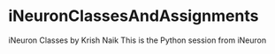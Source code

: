 # iNeuronClassesAndAssignments
iNeuron Classes by Krish Naik
This is the Python session from iNeuron
